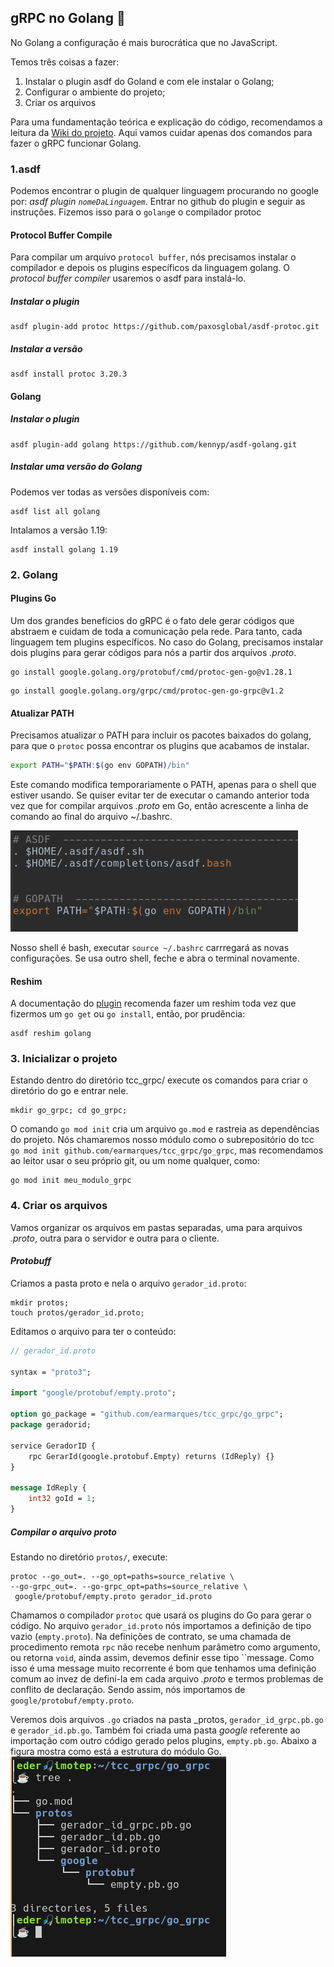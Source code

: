 ## gRPC no Golang 🦫

No Golang a configuração é mais burocrática que no JavaScript.

Temos três coisas a fazer:

1. Instalar o plugin asdf do Goland e com ele instalar o Golang;
2. Configurar o ambiente do projeto;
3. Criar os arquivos 

Para uma fundamentação teórica e explicação do código, recomendamos a leitura da [Wiki do projeto](https://github.com/earmarques/tcc_grpc/wiki). Aqui vamos cuidar apenas dos comandos para fazer o gRPC funcionar Golang.



### 1.asdf

Podemos encontrar o plugin de qualquer linguagem procurando no google por: _asdf plugin `nomeDaLinguagem`_. Entrar no github do plugin e seguir as instruções. Fizemos isso para o `golang`e o compilador protoc

#### Protocol Buffer Compile 
Para compilar um arquivo `protocol buffer`, nós precisamos instalar o compilador e depois os plugins específicos da linguagem golang. O _protocol buffer compiler_ usaremos o asdf para instalá-lo.

##### Instalar o plugin 
```
asdf plugin-add protoc https://github.com/paxosglobal/asdf-protoc.git
```
##### Instalar a versão 

```
asdf install protoc 3.20.3
```

#### Golang
##### Instalar o plugin
```
asdf plugin-add golang https://github.com/kennyp/asdf-golang.git
```

##### Instalar uma versão do Golang

Podemos ver todas as versões disponíveis com:
```
asdf list all golang
```

Intalamos a versão 1.19:
```
asdf install golang 1.19
```

### 2. Golang


#### Plugins Go

Um dos grandes benefícios do gRPC é o fato dele gerar códigos que abstraem e cuidam de toda a comunicação pela rede. Para tanto, cada linguagem tem plugins específicos. No caso do Golang, precisamos instalar dois plugins para gerar códigos para nós a partir dos arquivos _.proto_.
```
go install google.golang.org/protobuf/cmd/protoc-gen-go@v1.28.1
```
```
go install google.golang.org/grpc/cmd/protoc-gen-go-grpc@v1.2
```

#### Atualizar PATH

Precisamos atualizar o PATH para incluir os pacotes baixados do golang, para que o `protoc` possa encontrar os plugins que acabamos de instalar.
```sh
export PATH="$PATH:$(go env GOPATH)/bin"
```
Este comando modifica temporariamente o PATH, apenas para o shell que estiver usando. Se quiser evitar ter de executar o camando anterior toda vez que for compilar arquivos _.proto_ em Go, então acrescente a linha de comando ao final do arquivo ~/.bashrc.

![GOPATH no ~/.bashrc](images/gopath.png "GOPATH no ~/.bashrc")

Nosso shell é bash, executar `source ~/.bashrc` carrregará as novas configurações. Se usa outro shell, feche e abra o terminal novamente. 

#### Reshim

A documentação do [plugin](https://github.com/kennyp/asdf-golang#when-using-go-get-or-go-install) recomenda fazer um reshim toda vez que fizermos um `go get` ou `go install`, então, por prudência:
```
asdf reshim golang
```

### 3. Inicializar o projeto

Estando dentro do diretório tcc_grpc/ execute os comandos para criar o diretório do go e entrar nele.

```
mkdir go_grpc; cd go_grpc;
```

O comando `go mod init` cria um arquivo `go.mod` e rastreia as dependências do projeto. Nós chamaremos nosso módulo como o subrepositório do tcc `go mod init github.com/earmarques/tcc_grpc/go_grpc`, mas recomendamos ao leitor usar o seu próprio git, ou um nome qualquer, como:

```
go mod init meu_modulo_grpc
```



### 4. Criar os arquivos

Vamos organizar os arquivos em pastas separadas, uma para arquivos _.proto_, outra para o servidor e outra para o cliente.

#### _Protobuff_

Criamos a pasta proto e nela o arquivo `gerador_id.proto`:

```
mkdir protos; 
touch protos/gerador_id.proto;
```

Editamos o arquivo para ter o conteúdo:

```proto
// gerador_id.proto

syntax = "proto3";

import "google/protobuf/empty.proto";

option go_package = "github.com/earmarques/tcc_grpc/go_grpc";
package geradorid;

service GeradorID {
    rpc GerarId(google.protobuf.Empty) returns (IdReply) {}
}

message IdReply {
    int32 goId = 1;
}
```

##### Compilar o arquivo proto

Estando no diretório `protos/`, execute:
```
protoc --go_out=. --go_opt=paths=source_relative \
--go-grpc_out=. --go-grpc_opt=paths=source_relative \
 google/protobuf/empty.proto gerador_id.proto
```
Chamamos o compilador `protoc` que usará os plugins do Go para gerar o código. No arquivo `gerador_id.proto` nós importamos a definição de tipo vazio (`empty.proto`). Na definições de contrato, se uma chamada de procedimento remota `rpc` não recebe nenhum parâmetro como argumento, ou retorna `void`, ainda assim, devemos definir esse tipo ``message. Como isso é uma message muito recorrente é bom que tenhamos uma definição comum ao invez de definí-la em cada arquivo _.proto_ e termos problemas de conflito de declaração. Sendo assim, nós importamos de `google/protobuf/empty.proto`.

Veremos dois arquivos `.go` criados na pasta _protos, `gerador_id_grpc.pb.go` e `gerador_id.pb.go`. Também foi criada uma pasta _google_ referente ao importação com outro código gerado pelos plugins, `empty.pb.go`. Abaixo a figura mostra como está a estrutura do módulo Go.
![Estrutura do projeto](images/tree-go.png "Estrutura do projeto")




